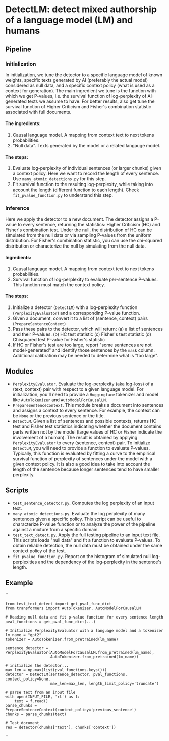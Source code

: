 # DetectLM: detect mixed authorship of a language model (LM) and humans

## Pipeline

### Initialization
In initialization, we tune the detector to a specific language model of known weights, specific texts generated by AI 
(preferably the actual model) considered as null data, and a specific context policy (what is used as a context for generation). 
The main ingredient we tune is the function with which we get P-values, i.e. the survival function of log-perplexity 
of AI-generated texts we assume to have. For better results, also get tune the survival function of Higher Criticism and
Fisher's combination statistic associated with full documents.        

#### The ingredients:
1. Causal language model. A mapping from context text to next tokens probabilities.
2. "Null data". Texts generated by the model or a related langauge model.
 
#### The steps:
1. Evaluate log-perplexity of individual sentences (or larger chunks) given a context policy. Here we want to record 
the length of every sentence. Use ``many_atomic_detections.py`` for this step. 
2. Fit survival function to the resulting log-perplexity, while taking into account the length (different function to 
each length). Check ``fit_pvalue_function.py`` to understand this step.   

### Inference
Here we apply the detector to a new document. The detector assigns a P-value to every sentence, returning the
statistics: Higher Criticism (HC) and Fisher's combination test. Under the null, the distribution of HC can be simulated
from the null data or via sampling P-values from the uniform distribution. For Fisher's combination statistic, you can 
use the chi-squared distribution or characterize the null by simulating from the null data. 

#### Ingredients:
1. Causal language model. A mapping from context text to next tokens probabilities.
2. Survival function of log-perplexity to evaluate per-sentence P-values. This function must match the context policy.

#### The steps:
1. Initialize a detector (``DetectLM``) with a log-perplexity function (``PerplexityEvaluator``) and a corresponding 
P-value function. 
2. Given a document, convert it to a list of (sentence, context) pairs (``PrepareSentenceContext``) 
3. Pass these pairs to the detector, which will return:
    (a) a list of sentences and their P-values.
    (b) HC test statistic
    (c) Fisher's test statistic
    (d) Chisquared test P-value for Fisher's statistic 
4. If HC or Fisher's test are too large, report "some sentences are not model-generated" and identify those sentences by
the ``mask`` column. Additional calibration may be needed to determine what is "too large".

## Modules
- ``PerplexityEvaluator``. Evaluate the log-perplexity (aka log-loss) of a (text, context) pair with respect to a given 
language model. For initialization, you'll need to provide a ``Huggingface`` tokenizer and model like 
``AutoTokenizer`` and ``AutoModelForCausalLM``.
- ``PrepareSentenceContext``. This module breaks a document into sentences and assigns a context to every sentence. For 
example, the context can be ``None`` or the previous sentence or the title. 
- ``DetectLM``. Given a list of sentences and possible contexts, returns HC test and Fisher test statistics indicating
whether the document contains parts written not by the model (large values of HC or Fisher indicate the involvement of a 
human). The result is obtained by applying ``PerplexityEvaluator`` to every (sentence, context) pair.
To initialize ``DetectLM``, you will need to provide a function to evaluate P-values. Typically, this function is 
evaluated by fitting a curve to the empirical survival function of perplexity of sentences under the model with a given 
context policy. It is also a good idea to take into account the length of the sentence because longer sentences tend to 
have smaller perplexity.    

## Scripts
- ``test_sentence_detector.py``. Computes the log perplexity of an input text.
- ``many_atomic_detections.py``. Evaluate the log perplexity of many sentences given a specific policy. This script can 
be useful to characterize P-value function or to analyze the power of the pipeline against a mixture from a specific 
domain.
- ``test_text_detect.py``. Apply the full testing pipeline to an input text file. This scripts loads "null data" and fit 
a function to evaluate P-values. To obtain reliable detection, the null data must be obtained under the same context
policy of the test. 
- ``fit_pvalue_function.py``. Report on the histogram of simulated null log-perplexities and the dependency of the 
log-perplexity in the sentence's length. 

## Example
``

    from test_text_detect import get_pval_func_dict
    from transformers import AutoTokenizer, AutoModelForCausalLM    

    # Reading null data and fit p-value function for every sentence length
    pval_functions = get_pval_func_dict(...)

    # Initialize PerplexityEvaluator with a language model and a tokenizer
    lm_name = "gpt2"
    tokenizer = AutoTokenizer.from_pretrained(lm_name)
    
    sentence_detector = PerplexityEvaluator(AutoModelForCausalLM.from_pretrained(lm_name),
                        AutoTokenizer.from_pretrained(lm_name))
    
    # initialize the detector...
    max_len = np.max(list(pval_functions.keys()))
    detector = DetectLM(sentence_detector, pval_functions, context_policy=None,
                        max_len=max_len, length_limit_policy='truncate')
    
    # parse text from an input file 
    with open(INPUT_FILE, 'rt') as f:
        text = f.read()
    parse_chunks = PrepareSentenceContext(context_policy='previous_sentence')
    chunks = parse_chunks(text)
    
    # Test document
    res = detector(chunks['text'], chunks['context'])

``

